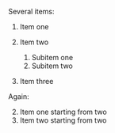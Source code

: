 Several items:

 1. Item one
 2. Item two
	 1. Subitem one
	 2. Subitem two
	
	
 3. Item three

Again:

 2. Item one starting from two
 3. Item two starting from two

